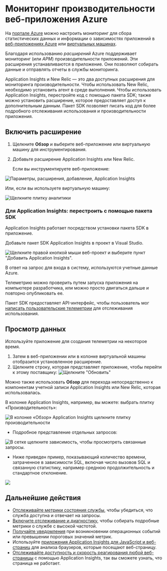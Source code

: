 <properties 
	pageTitle="Мониторинг производительности веб-приложения Azure" 
	description="Диаграммы времени загрузки и ответа, информация о зависимостях и настройка оповещений о производительности." 
	services="azure-portal"
    documentationCenter="na"
	authors="alancameronwills" 
	manager="douge"/>

<tags 
	ms.service="azure-portal" 
	ms.workload="na" 
	ms.tgt_pltfrm="na" 
	ms.devlang="na" 
	ms.topic="article" 
	ms.date="07/17/2015" 
	ms.author="awills"/>

# Мониторинг производительности веб-приложения Azure

На [портале Azure](http://portal.azure.com) можно настроить мониторинг для сбора статистических данных и информации о зависимостях приложений в [веб-приложениях Azure](../app-service-web/app-service-web-overview.md) или [виртуальных машинах](../virtual-machines/virtual-machines-about.md).

Благодаря использованию *расширений* Azure поддерживает мониторинг (или *APM*) производительности приложений. Эти расширения устанавливаются в приложение. Они позволяют собирать данные и отправлять отчеты в службы мониторинга.

Application Insights и New Relic — это два доступных расширения для мониторинга производительности. Чтобы использовать New Relic, необходимо установить агент в среде выполнения. Чтобы использовать Application Insights, перестройте код с помощью пакета SDK; также можно установить расширение, которое предоставляет доступ к дополнительным данным. Пакет SDK позволяет писать код для более подробного отслеживания использования и производительности приложения.

## Включить расширение

1. Щелкните **Обзор** и выберите веб-приложение или виртуальную машину для инструментирования.

2. Добавьте расширение Application Insights или New Relic.

    Если вы инструментируете веб-приложение:

![Параметры, расширения, добавление, Application Insights](./media/insights-perf-analytics/05-extend.png)

Или, если вы используете виртуальную машину:

![Щелкните плитку аналитики](./media/insights-perf-analytics/10-vm1.png)

### Для Application Insights: перестроить с помощью пакета SDK

Application Insights работает посредством установки пакета SDK в приложение.

Добавьте пакет SDK Application Insights в проект в Visual Studio.

![Щелкните правой кнопкой мыши веб-проект и выберите пункт "Добавить Application Insights".](./media/insights-perf-analytics/03-add.png)

В ответ на запрос для входа в систему, используются учетные данные Azure.

Телеметрию можно проверить путем запуска приложения на компьютере разработчика, или можно просто двигаться дальше и повторно опубликовать ее.

Пакет SDK предоставляет API-интерфейс, чтобы пользователь мог [написать пользовательские телеметрии](../app-insights-api-custom-events-metrics.md) для отслеживания использования.

## Просмотр данных

Используйте приложение для создания телеметрии на некоторое время.

1. Затем в веб-приложении или в колонке виртуальной машины отобразится установленное расширение.
2. Щелкните строку, которая представляет приложение, чтобы перейти к этому поставщику: ![Щелкните "Обновить"](./media/insights-perf-analytics/06-overview.png)

Можно также использовать **Обзор** для перехода непосредственно к компонентам учетной записи Application Insights или New Relic, которая использовалась.

В колонке Application Insights, например, вы можете: выбрать плитку «Производительность»:

![В колонке «Обзор» Application Insights щелкните плитку производительности](./media/insights-perf-analytics/07-dependency.png)

- Подробное представление отдельных запросов:

![В сетке щелкните зависимость, чтобы просмотреть связанные запросы.](./media/insights-perf-analytics/08-requests.png)

- Ниже приведен пример, показывающий количество времени, затраченное в зависимости SQL, включая число вызовов SQL и связанную статистику, например среднюю продолжительность и стандартное отклонение. 

![](./media/insights-perf-analytics/01-example.png)



## Дальнейшие действия

* [Отслеживайте метрики состояния службы](insights-how-to-customize-monitoring.md), чтобы убедиться, что служба доступна и отвечает на запросы.
* [Включите отслеживание и диагностику](insights-how-to-use-diagnostics.md), чтобы собирать подробные метрики о службе с высокой частотой.
* [Получайте уведомления](insights-receive-alert-notifications.md) при возникновении операционных событий или превышении пороговых значений метрик.
* Используйте [приложения Application Insights для JavaScript и веб-страниц](../app-insights-web-track-usage.md) для анализа браузеров, которые посещают веб-страницу.
* [Отслеживайте доступность и скорость реагирования любой веб-страницы](../app-insights-monitor-web-app-availability.md) с помощью Application Insights, так вы сможете узнать, что страница не работает.
 

<!---HONumber=July15_HO5-->